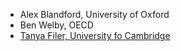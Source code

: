 <!-- TITLE: Researchers -->


* Alex Blandford, University of Oxford
* Ben Welby, OECD
* [Tanya Filer, University fo Cambridge ](http://www.csap.cam.ac.uk/network/tanya_filer/)
